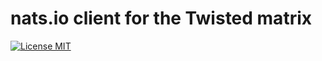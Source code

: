 # nats.io client for the Twisted matrix

[![License MIT](https://img.shields.io/npm/l/express.svg)](http://opensource.org/licenses/MIT)

